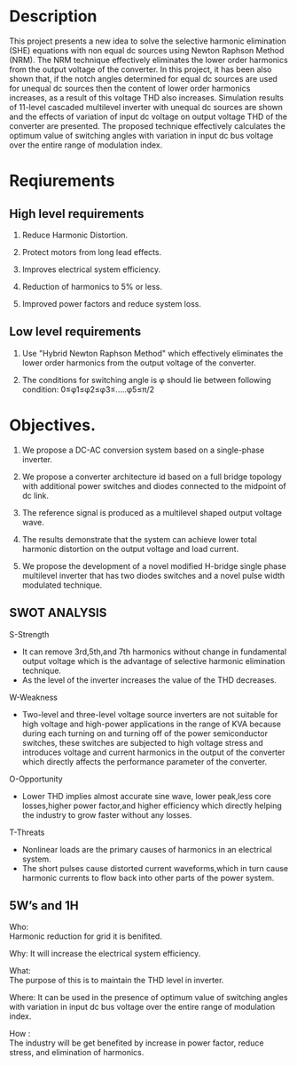 # Description
This project presents a new idea to solve the selective harmonic elimination (SHE) equations with non equal dc sources using Newton Raphson Method (NRM).
The NRM technique effectively eliminates the lower order harmonics from the output voltage of the converter.
In this project, it has been also shown that, if the notch angles determined for equal dc sources are used for unequal dc sources then the content of lower order harmonics 
increases, as a result of this voltage THD also increases.
           Simulation results of 11-level cascaded multilevel inverter with unequal dc sources are shown and the effects of variation of input dc voltage on output voltage THD
of the converter are presented. The proposed technique effectively calculates the optimum value of switching angles with variation in input dc bus voltage over the entire 
range of modulation index.  

# Reqiurements
## High level requirements
1) Reduce Harmonic Distortion.

2) Protect motors from long lead effects.

3) Improves electrical system efficiency.

4) Reduction of harmonics to 5% or less.

5) Improved power factors and reduce system loss.

## Low level requirements
1) Use "Hybrid Newton Raphson Method" which effectively eliminates the lower order harmonics from the output voltage of the converter.

2) The conditions for switching angle is φ should lie between following condition:
0≤φ1≤φ2≤φ3≤.....φ5≤π/2

# Objectives.
1) We propose a DC-AC conversion system based on a single-phase inverter.

2) We propose a converter architecture id based on a full bridge topology with additional power
switches and diodes connected to the midpoint of dc link.

3) The reference signal is produced as a multilevel shaped output voltage wave.

4) The results demonstrate that the system can achieve lower total harmonic distortion on the output
voltage and load current.

5) We propose the development of a novel modified H-bridge single phase multilevel inverter that
has two diodes switches and a novel pulse width modulated technique. 

## SWOT ANALYSIS

S-Strength
  - It can remove 3rd,5th,and 7th harmonics without change in fundamental output voltage which is the advantage of selective harmonic elimination technique.
  - As the level of the inverter increases the value of the THD decreases.
  
 W-Weakness
 - Two-level and three-level voltage source inverters are not suitable for high voltage and high-power applications in the range of KVA because during each turning on and 
turning off of the power semiconductor switches, these switches are subjected to high voltage stress and introduces voltage and current harmonics in the output 
of the converter which directly affects the performance parameter of the converter. 
 
 O-Opportunity
 - Lower THD implies almost accurate sine wave, lower peak,less core losses,higher power factor,and higher efficiency which directly helping the industry to grow faster without any losses.

T-Threats
- Nonlinear loads are the primary causes of harmonics in an electrical system.
- The short pulses cause distorted current waveforms,which in turn cause harmonic currents to flow back into other parts of the power system.

## 5W’s and 1H  

Who:  
       Harmonic reduction for grid it is benifited.

Why:
       It will increase the electrical system efficiency.

What:  
       The purpose of this is to maintain the THD level in inverter.

Where: 
        It can be used in the presence of optimum value of switching angles with variation in input dc bus voltage over the entire range of modulation index.

How :  
         The industry will be get benefited by increase in power factor, reduce stress, and elimination of harmonics.
